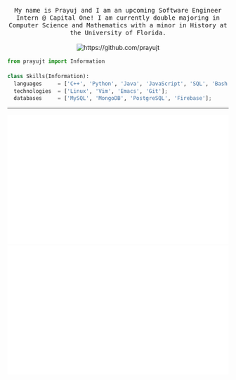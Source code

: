 <!-- ### Hi there 👋 -->
<p align="center">
  <samp>
My name is Prayuj and I am an upcoming Software Engineer Intern @ Capital One! I am currently double majoring in Computer Science and Mathematics with a minor in History at the University of Florida.
  </samp>
  <br/><br/>
  <img src="https://komarev.com/ghpvc/?username=prayujt&style=flat-square" alt="https://github.com/prayujt" />
</p>

```python
from prayujt import Information

class Skills(Information):
  languages     = ['C++', 'Python', 'Java', 'JavaScript', 'SQL', 'Bash', 'LaTeX'];
  technologies  = ['Linux', 'Vim', 'Emacs', 'Git'];
  databases     = ['MySQL', 'MongoDB', 'PostgreSQL', 'Firebase'];
```

<hr/>
<div align="center">
  <a href="https://github.com/prayujt">
    <img src="https://raw.githubusercontent.com/prayujt/github-stats/master/generated/overview.svg#gh-dark-mode-only" />
  </a>
  <a href="https://github.com/prayujt">
    <img src="https://raw.githubusercontent.com/prayujt/github-stats/master/generated/languages.svg#gh-dark-mode-only" />
  </a>
</div>
